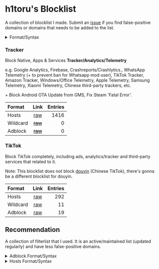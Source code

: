 # h1toru's Blocklist

A collection of blocklist I made. Submit an [issue](https://github.com/h1toru/Blocklist/issues) if you find false-positive domains or domains that needs to be added to the list.

<details><summary open>Format/Syntax</summary>

| Format | Syntax |
| :- | :- |
| Hosts | `0.0.0.0 www.example.com`  |
| Wildcard | `*example*` / `*example.com` |
| Adblock | `\|\|www.example.com^` ([Cheatsheet](https://adblockplus.org/filter-cheatsheet)) |

</details>

### Tracker <a name="tracker"></a>

Block Native, Apps & Services **Tracker/Analytics/Telemetry**

e.g. Google Analytics, Firebase, Crashreports/Crashlytics., WhatsApp Telemetry (+ to prevent ban for Whatsapp mod user), TikTok Tracker, Amazon Tracker, Windows/Office Telemetry, Apple Telemetry, Samsung Telemetry, Xiaomi Telemetry, Chinese third-party trackers, etc.

\+ Block Android OTA Update from GMS, Fix Steam 'Fatal Error'.

| Format | Link | Entries |
| :- | :-: | -: |
| Hosts | [raw](https://raw.githubusercontent.com/h1toru/blocklist/main/block/tracker-hosts) | 1416 | `0.0.0.0 www.example.com`  |
| Wildcard | ~~[raw](https://raw.githubusercontent.com/h1toru/blocklist/main/block/tracker-wildcard)~~ | 0 |
| Adblock | ~~[raw](https://raw.githubusercontent.com/h1toru/blocklist/main/block/tracker-adblock)~~ | 0 |

### TikTok <a name="tiktok"></a>

Block TikTok completely, including ads, analytics/tracker and third-party services that related to it.

Note: This blocklist does not block [douyin](https://www.douyin.com) (Chinese TikTok), there's gonna be a different blocklist for douyin.


<!--
Entries/Domains source: Adaway DNS requests log (Android), YogaDNS Log (Windows)
-->

| Format | Link | Entries |
| :- | :-: | -: |
| Hosts | [raw](https://raw.githubusercontent.com/h1toru/blocklist/main/block/tiktok/tiktok-hosts) | 292 |
| Wildcard | [raw](https://raw.githubusercontent.com/h1toru/blocklist/main/block/tiktok/tiktok-wildcard) | 11 |
| Adblock | [raw](https://raw.githubusercontent.com/h1toru/blocklist/main/block/tiktok/tiktok-adblock) | 19 |

## Recommendation

A collection of filterlist that I used. It is an active/maintained list (updated regularly) and have less false-positive domains.

<details><summary>Adblock Format/Syntax</summary>

| Name | Link | Description |
| :- | :-: | :- |
| EasyList | [raw](https://easylist.to/easylist/easylist.txt) [Homepage](https://easylist.to/) | Filter list that removes most adverts from international webpages, including unwanted frames, images and objects. |
| EasyPrivacy | [raw](https://easylist.to/easylist/easyprivacy.txt) [Homepage](https://easylist.to/) | Filter list that completely removes all forms of tracking from the internet, including web bugs, tracking scripts and information collectors, thereby protecting your personal data. |
| EasyList - Adblock Warning Removal List | [raw](https://easylist-downloads.adblockplus.org/antiadblockfilters.txt) [Homepage](https://easylist.to/pages/other-supplementary-filter-lists-and-easylist-variants.html) | Removes obtrusive messages and warnings targeted to users who use an adblocker. |
| EasyList Cookie List | [raw](https://secure.fanboy.co.nz/fanboy-cookiemonster.txt) [Homepage](https://easylist.to/) | Blocks cookies banners, GDPR overlay windows and other privacy-related notices. |
| EasyList - Fanboy's Annoyance List | [raw](https://secure.fanboy.co.nz/fanboy-annoyance.txt) [Homepage](https://easylist.to/) | Blocks Social Media content, in-page pop-ups and other annoyances; thereby substantially decreasing web page loading times and uncluttering them. EasyList Cookie List and Fanboy's Social Blocking List are already included, there is no need to subscribe to them if you already have Fanboy's Annoyance List. |
| NoCoin | [raw](https://raw.githubusercontent.com/hoshsadiq/adblock-nocoin-list/master/nocoin.txt) [Homepage](https://github.com/hoshsadiq/adblock-nocoin-list) | Block lists to prevent JavaScript miners. |
| d3host | [raw](https://raw.githubusercontent.com/d3ward/toolz/master/src/d3host.adblock) [Homepage](https://github.com/d3ward/toolz) | Simple and small list with the most popular advertising, tracking, analytics and social advertising services. |

</details>

<details><summary>Hosts Format/Syntax</summary>

| Name | Link | Description |
| :- | :-: | :- |
| StevenBlack - Unified hosts = (adware + malware) | [raw](https://raw.githubusercontent.com/StevenBlack/hosts/master/hosts) [Homepage](https://github.com/StevenBlack/hosts) | Block advertisement and malware. |
| AdAway default blocklist | [raw](https://adaway.org/hosts.txt) [Homepage](https://adaway.org/) | Blocking mobile ad providers and some analytics providers. |
| NoCoin | [raw](https://raw.githubusercontent.com/hoshsadiq/adblock-nocoin-list/master/hosts.txt) [Homepage](https://github.com/hoshsadiq/adblock-nocoin-list) | Block lists to prevent JavaScript miners. |
| d3host | [raw](https://raw.githubusercontent.com/d3ward/toolz/master/src/d3host.txt) [Homepage](https://github.com/d3ward/toolz) | Simple and small list with the most popular advertising, tracking, analytics and social advertising services. |

</details>
